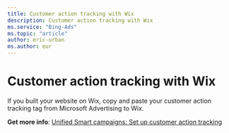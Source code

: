 ```yaml
---
title: Customer action tracking with Wix
description: Customer action tracking with Wix
ms.service: "Bing-Ads"
ms.topic: "article"
author: eric-urban
ms.author: eur
---
```


# Customer action tracking with Wix

If you built your website on Wix, copy and paste your customer action tracking tag from Microsoft Advertising to Wix.

**Get more info**: [Unified Smart campaigns: Set up customer action tracking](../hlp_DMC_CONC_CAT_Intro.md)



